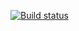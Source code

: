 [![Build status](https://ci.appveyor.com/api/projects/status/395y422wefomut9s?svg=true)](https://ci.appveyor.com/project/Olesya1988/ajs-test)